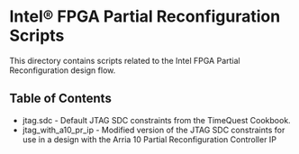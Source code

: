 # Intel&reg; FPGA Partial Reconfiguration Scripts

This directory contains scripts related to the Intel FPGA Partial Reconfiguration design flow.

## Table of Contents



- jtag.sdc - Default JTAG SDC constraints from the TimeQuest Cookbook. 
- jtag_with_a10_pr_ip - Modified version of the JTAG SDC constraints for use in a design with the Arria 10 Partial Reconfiguration Controller IP

